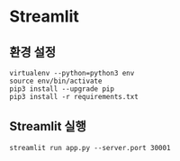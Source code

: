 # Streamlit

## 환경 설정

```
virtualenv --python=python3 env
source env/bin/activate
pip3 install --upgrade pip
pip3 install -r requirements.txt
```

## Streamlit 실행

```
streamlit run app.py --server.port 30001
```